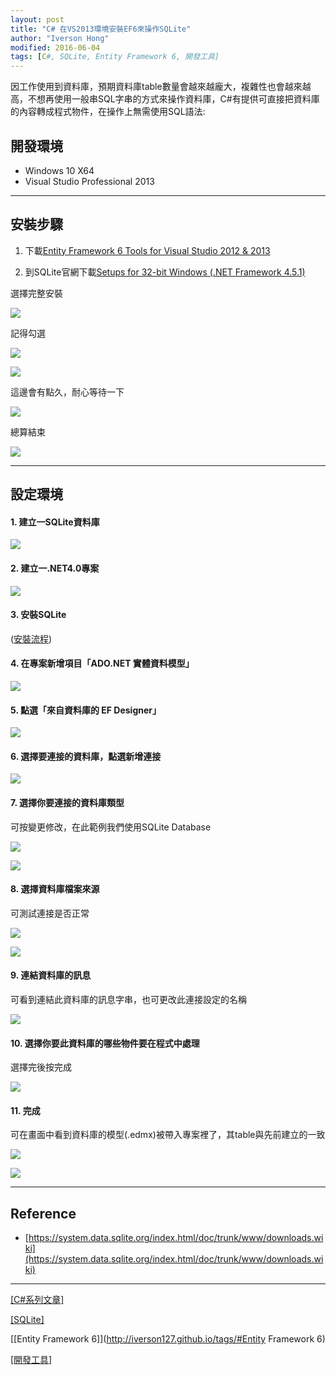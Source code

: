 ```yaml
---
layout: post
title: "C# 在VS2013環境安裝EF6來操作SQLite"
author: "Iverson Hong"
modified: 2016-06-04
tags: [C#, SQLite, Entity Framework 6, 開發工具]
---
```


因工作使用到資料庫，預期資料庫table數量會越來越龐大，複雜性也會越來越高，不想再使用一般串SQL字串的方式來操作資料庫，C#有提供可直接把資料庫的內容轉成程式物件，在操作上無需使用SQL語法:

## 開發環境 ##

- Windows 10 X64
- Visual Studio Professional 2013

----------

## 安裝步驟 ##

1. 下載[Entity Framework 6 Tools for Visual Studio 2012 & 2013](https://www.microsoft.com/en-us/download/details.aspx?id=40762)

2. 到SQLite官網下載[Setups for 32-bit Windows (.NET Framework 4.5.1)](https://system.data.sqlite.org/downloads/1.0.101.0/sqlite-netFx451-setup-bundle-x86-2013-1.0.101.0.exe)

選擇完整安裝

![](..\images\postImage\CSharp_EF6_SQLite_VS2013_Install\001.png)

記得勾選

![](..\images\postImage\CSharp_EF6_SQLite_VS2013_Install\002.png)

![](..\images\postImage\CSharp_EF6_SQLite_VS2013_Install\003.png)

這邊會有點久，耐心等待一下

![](..\images\postImage\CSharp_EF6_SQLite_VS2013_Install\004.png)

總算結束

![](..\images\postImage\CSharp_EF6_SQLite_VS2013_Install\005.png)

----------

## 設定環境 ##

#### 1. 建立一SQLite資料庫 ####

![](..\images\postImage\CSharp_EF6_SQLite_VS2013_Install\010.png)

#### 2. 建立一.NET4.0專案 ####

![](..\images\postImage\CSharp_EF6_SQLite_VS2013_Install\006.png)

#### 3. 安裝SQLite ####

([安裝流程](http://iverson127.github.io/SQLite_Install/))

#### 4. 在專案新增項目「ADO.NET 實體資料模型」 ####

![](..\images\postImage\CSharp_EF6_SQLite_VS2013_Install\007.png)

#### 5. 點選「來自資料庫的 EF Designer」 ####

![](..\images\postImage\CSharp_EF6_SQLite_VS2013_Install\008.png)

#### 6. 選擇要連接的資料庫，點選新增連接 ####

![](..\images\postImage\CSharp_EF6_SQLite_VS2013_Install\009.png)

#### 7. 選擇你要連接的資料庫類型 ####

可按變更修改，在此範例我們使用SQLite Database

![](..\images\postImage\CSharp_EF6_SQLite_VS2013_Install\011.png)


![](..\images\postImage\CSharp_EF6_SQLite_VS2013_Install\012.png)

#### 8. 選擇資料庫檔案來源 ####

可測試連接是否正常

![](..\images\postImage\CSharp_EF6_SQLite_VS2013_Install\013.png)

![](..\images\postImage\CSharp_EF6_SQLite_VS2013_Install\014.png)

#### 9. 連結資料庫的訊息 ####

可看到連結此資料庫的訊息字串，也可更改此連接設定的名稱

![](..\images\postImage\CSharp_EF6_SQLite_VS2013_Install\015.png)

#### 10. 選擇你要此資料庫的哪些物件要在程式中處理 ####

選擇完後按完成

![](..\images\postImage\CSharp_EF6_SQLite_VS2013_Install\016.png)

#### 11. 完成 ####

可在畫面中看到資料庫的模型(.edmx)被帶入專案裡了，其table與先前建立的一致

![](..\images\postImage\CSharp_EF6_SQLite_VS2013_Install\017.png)

![](..\images\postImage\CSharp_EF6_SQLite_VS2013_Install\018.png)

----------

## Reference ##

- [https://system.data.sqlite.org/index.html/doc/trunk/www/downloads.wiki](https://system.data.sqlite.org/index.html/doc/trunk/www/downloads.wiki)

----------

[[C#系列文章]](http://iverson127.github.io/tags/#C#)

[[SQLite]](http://iverson127.github.io/tags/#SQLite)

[[Entity Framework 6]](http://iverson127.github.io/tags/#Entity Framework 6)

[[開發工具]](http://iverson127.github.io/tags/#開發工具)
